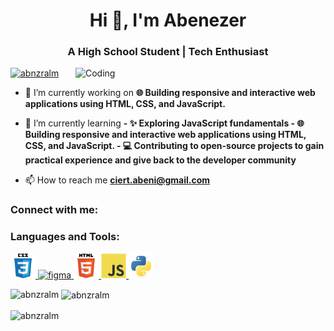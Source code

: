 <h1 align="center">Hi 👋, I'm Abenezer</h1>
<h3 align="center">A High School Student | Tech Enthusiast</h3>
<img align="right" alt="Coding" width="400" src="https://cdn.dribbble.com/users/1162077/screenshots/3848914/programmer.gif>

<p align="left"> <a href="https://github.com/ryo-ma/github-profile-trophy"><img src="https://github-profile-trophy.vercel.app/?username=abnzralm" alt="abnzralm" /></a> </p>

- 🔭 I’m currently working on **🌐 Building responsive and interactive web applications using HTML, CSS, and JavaScript.**

- 🌱 I’m currently learning **- ✨ Exploring JavaScript fundamentals - 🌐 Building responsive and interactive web applications using HTML, CSS, and JavaScript. - 💻 Contributing to open-source projects to gain practical experience and give back to the developer community**

- 📫 How to reach me **ciert.abeni@gmail.com**

<h3 align="left">Connect with me:</h3>
<p align="left">
</p>

<h3 align="left">Languages and Tools:</h3>
<p align="left"> <a href="https://www.w3schools.com/css/" target="_blank" rel="noreferrer"> <img src="https://raw.githubusercontent.com/devicons/devicon/master/icons/css3/css3-original-wordmark.svg" alt="css3" width="40" height="40"/> </a> <a href="https://www.figma.com/" target="_blank" rel="noreferrer"> <img src="https://www.vectorlogo.zone/logos/figma/figma-icon.svg" alt="figma" width="40" height="40"/> </a> <a href="https://www.w3.org/html/" target="_blank" rel="noreferrer"> <img src="https://raw.githubusercontent.com/devicons/devicon/master/icons/html5/html5-original-wordmark.svg" alt="html5" width="40" height="40"/> </a> <a href="https://developer.mozilla.org/en-US/docs/Web/JavaScript" target="_blank" rel="noreferrer"> <img src="https://raw.githubusercontent.com/devicons/devicon/master/icons/javascript/javascript-original.svg" alt="javascript" width="40" height="40"/> </a> <a href="https://www.python.org" target="_blank" rel="noreferrer"> <img src="https://raw.githubusercontent.com/devicons/devicon/master/icons/python/python-original.svg" alt="python" width="40" height="40"/> </a> </p>

<p><img align="left" src="https://github-readme-stats.vercel.app/api/top-langs?username=abnzralm&show_icons=true&locale=en&layout=compact" alt="abnzralm" /></p>

<p>&nbsp;<img align="center" src="https://github-readme-stats.vercel.app/api?username=abnzralm&show_icons=true&locale=en" alt="abnzralm" /></p>

<p><img align="center" src="https://github-readme-streak-stats.herokuapp.com/?user=abnzralm&" alt="abnzralm" /></p>

